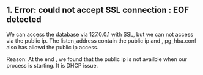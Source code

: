 ## 1. Error:  could not accept SSL connection : EOF detected
We can access the database via 127.0.0.1 with SSL, but we can not access via the public ip.
The listen_address contain the public ip and , pg_hba.conf also has allowd the public ip access.

Reason:
At the end , we found that the public ip is not availble when our process is starting.
It is DHCP issue.

